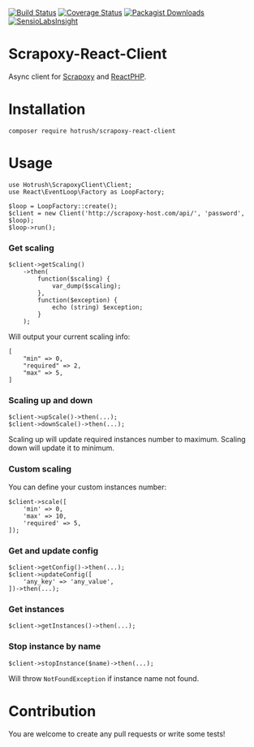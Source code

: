 [![Build Status](https://travis-ci.org/hotrush/scrapoxy-react-client.svg?branch=master)](https://travis-ci.org/hotrush/scrapoxy-react-client)
[![Coverage Status](https://coveralls.io/repos/github/hotrush/scrapoxy-react-client/badge.svg?branch=master)](https://coveralls.io/github/hotrush/scrapoxy-react-client?branch=master)
[![Packagist Downloads](https://img.shields.io/packagist/dt/hotrush/scrapoxy-react-client.svg)](https://packagist.org/packages/hotrush/scrapoxy-react-client)
[![SensioLabsInsight](https://insight.sensiolabs.com/projects/fb9ada42-1ed7-456e-aef0-d475a9a7227a/mini.png)](https://insight.sensiolabs.com/projects/fb9ada42-1ed7-456e-aef0-d475a9a7227a)

# Scrapoxy-React-Client
Async client for [Scrapoxy](https://github.com/fabienvauchelles/scrapoxy) and [ReactPHP](https://github.com/reactphp/react).

# Installation

```
composer require hotrush/scrapoxy-react-client
```

# Usage

```
use Hotrush\ScrapoxyClient\Client;
use React\EventLoop\Factory as LoopFactory;

$loop = LoopFactory::create();
$client = new Client('http://scrapoxy-host.com/api/', 'password', $loop);
$loop->run();
```

### Get scaling

```
$client->getScaling()
    ->then(
        function($scaling) {
            var_dump($scaling);
        },
        function($exception) {
            echo (string) $exception;
        }
    );
```

Will output your current scaling info:

```
[
    "min" => 0,
    "required" => 2,
    "max" => 5,
]
```

### Scaling up and down

```
$client->upScale()->then(...);
$client->downScale()->then(...);
```

Scaling up will update required instances number to maximum. Scaling down will update it to minimum.

### Custom scaling

You can define your custom instances number:

```
$client->scale([
    'min' => 0,
    'max' => 10,
    'required' => 5,
]);
```

### Get and update config

```
$client->getConfig()->then(...);
$client->updateConfig([
    'any_key' => 'any_value',
])->then(...);
```

### Get instances

```
$client->getInstances()->then(...);
```

### Stop instance by name

```
$client->stopInstance($name)->then(...);
```

Will throw `NotFoundException` if instance name not found.

# Contribution

You are welcome to create any pull requests or write some tests!
